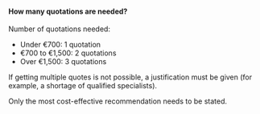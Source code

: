 ####  **How many quotations are needed?**

Number of quotations needed:

  * Under €700: 1 quotation 
  * €700 to €1,500: 2 quotations 
  * Over €1,500: 3 quotations 

If getting multiple quotes is not possible, a justification must be given (for
example, a shortage of qualified specialists).

Only the most cost-effective recommendation needs to be stated.
